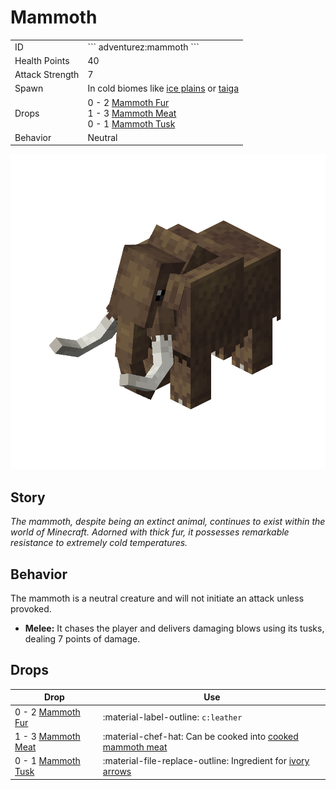 # Mammoth
<div class="combi">
<div class="divthing">
<table class="tablething">
    <tbody>
        <tr>
            <td class="first-column">ID</td>
            <td class="second-column">
            ```
            adventurez:mammoth
            ```
            </td>
        </tr>
        <tr id="linear-top">
            <td class="first-column">Health Points</td>
            <td class="second-column">40</td>
        </tr>
        <tr id="linear-top">
            <td class="first-column">Attack Strength</td>
            <td class="second-column">7</td>
        </tr>
        <tr id="linear-top">
            <td class="first-column">Spawn</td>
            <td class="second-column">In cold biomes like <a href="https://minecraft-biomes.fandom.com/wiki/Ice_Plains" target="_blank">ice plains</a> or <a href="https://minecraft.fandom.com/de/wiki/Taiga" target="_blank">taiga</a></td>
        </tr>
        <tr id="linear-top">
            <td class="first-column">Drops</td>
            <td class="second-column">0 - 2 <a href="../../Items/Mammoth_Fur/">Mammoth Fur</a><br>1 - 3 <a href="../../Items/Mammoth_Meat/">Mammoth Meat</a><br>0 - 1 <a href="../../Items/Mammoth_Tusk/">Mammoth Tusk</a></td>
        </tr>
        <tr id="linear-top">
            <td class="first-column">Behavior</td>
            <td class="second-column">Neutral</td>
        </tr>
    </tbody>
</table>
</div>
<div class="div-img-center">
<img src="../../../../assets/adventurez/entities/mammoth.png" loading="lazy" />
</div>
</div>

## Story

*The mammoth, despite being an extinct animal, continues to exist within the world of Minecraft. Adorned with thick fur, it possesses remarkable resistance to extremely cold temperatures.*

## Behavior

The mammoth is a neutral creature and will not initiate an attack unless provoked.

* **Melee:** It chases the player and delivers damaging blows using its tusks, dealing 7 points of damage.

## Drops
| Drop | Use |
| --- | --- |
| 0 - 2 <a href="../../Items/Mammoth_Fur/">Mammoth Fur</a> | :material-label-outline: `c:leather` |
| 1 - 3 <a href="../../Items/Mammoth_Meat/">Mammoth Meat</a> | :material-chef-hat: Can be cooked into <a href="../../Items/Cooked_Mammoth_Meat/">cooked mammoth meat</a> |
| 0 - 1 <a href="../../Items/Mammoth_Tusk/">Mammoth Tusk</a> | :material-file-replace-outline: Ingredient for <a href="../../Items/Ivory_Arrow/">ivory arrows</a> |